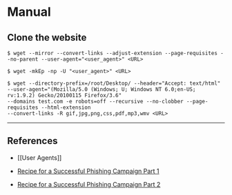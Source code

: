 # Manual

## Clone the website

```
$ wget --mirror --convert-links --adjust-extension --page-requisites --no-parent --user-agent="<user_agent>" <URL>

$ wget -mkEp -np -U "<user_agent>" <URL>
```

```
$ wget --directory-prefix=/root/Desktop/ --header="Accept: text/html" 
--user-agent="(Mozilla/5.0 (Windows; U; Windows NT 6.0;en-US; rv:1.9.2) Gecko/20100115 Firefox/3.6" 
--domains test.com -e robots=off --recursive --no-clobber --page-requisites --html-extension 
--convert-links -R gif,jpg,png,css,pdf,mp3,wmv <URL>
```

---
## References

- [[User Agents]]

- [Recipe for a Successful Phishing Campaign Part 1](https://infosecwriteups.com/recipe-for-a-successful-phishing-campaign-part-1-2-dc23d927ec55)

- [Recipe for a Successful Phishing Campaign Part 2](https://infosecwriteups.com/recipe-for-a-successful-phishing-campaign-part-2-2-68552806dcba)